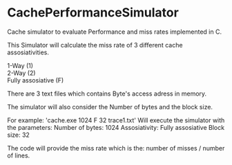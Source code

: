 # CachePerformanceSimulator

Cache simulator to evaluate Performance and miss rates implemented in C.

This Simulator will calculate the miss rate of 3 different cache assosiativities.

1-Way  (1)   
2-Way  (2)   
Fully assosiative  (F)   

There are 3 text files which contains Byte's access adress in memory.

The simulator will also consider the Number of bytes and the block size.

For example: 'cache.exe 1024 F 32 trace1.txt'
Will execute the simulator with the parameters: 
Number of bytes: 1024
Assosiativity: Fully assosiative
Block size: 32

The code will provide the miss rate which is the: number of misses / number of lines.


